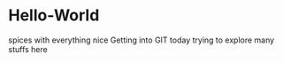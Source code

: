 # Hello-World
spices with everything nice
Getting into GIT today 
trying to explore many stuffs here
